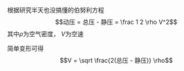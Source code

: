 根据研究半天也没搞懂的伯努利方程
$$动压 = 总压 - 静压 = \frac 1 2 \rho V^2$$
其中$\rho$为空气密度， $V$为空速

简单变形可得
$$V = \sqrt \frac{2(总压 - 静压)} \rho$$